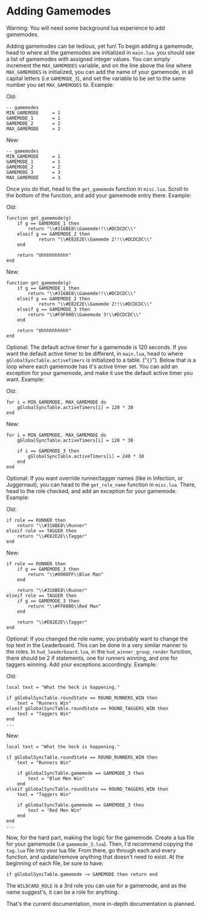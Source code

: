 # Adding Gamemodes

Warning: You will need some background lua experience to add gamemodes.

Adding gamemodes can be tedious, yet fun! To begin adding a gamemode, head to where all the gamemodes are initialized in `main.lua`. you should see a list of gamemodes with assigned integer values. You can simply increment the `MAX_GAMEMODES` variable, and on the line above the line where `MAX_GAMEMODES` is initialized, you can add the name of your gamemode, in all capital letters (i.e `GAMEMODE_3`), and set the variable to be set to the same number you set `MAX_GAMEMODES` to. Example:

Old:
```
-- gamemodes
MIN_GAMEMODE     = 1
GAMEMODE_1       = 1
GAMEMODE_2       = 2
MAX_GAMEMODE     = 2
```

New:
```
-- gamemodes
MIN_GAMEMODE     = 1
GAMEMODE_1       = 1
GAMEMODE_2       = 2
GAMEMODE_3       = 3
MAX_GAMEMODE     = 3
```

Once you do that, head to the `get_gamemode` function in `misc.lua`. Scroll to the bottom of the function, and add your gamemode entry there. Example:

Old:
```
function get_gamemode(g)
	if g == GAMEMODE_1 then
		return "\\#316BE8\\Gamemde!!\\#DCDCDC\\"
	elseif g == GAMEMODE_2 then
        	return "\\#E82E2E\\Gamemde 2!!\\#DCDCDC\\"
	end

	return "Uhhhhhhhhhh"
end
```

New:
```
function get_gamemode(g)
	if g == GAMEMODE_1 then
		return "\\#316BE8\\Gamemde!!\\#DCDCDC\\"
	elseif g == GAMEMODE_2 then
        	return "\\#E82E2E\\Gamemde 2!!\\#DCDCDC\\"
	elseif g == GAMEMODE_3 then
		return "\\#F9F000\\Gamemode 3!\\#DCDCDC\\"
	end

	return "Uhhhhhhhhhh"
end
```

Optional: The default active timer for a gamemode is 120 seconds. If you want the default active timer to be different, in `main.lua`, head to where `gGlobalSyncTable.activeTimers` is initialized to a table. ("`{}`"). Below that is a loop where each gamemode has it's active timer set. You can add an exception for your gamemode, and make it use the default active timer you want. Example:

Old:
```
for i = MIN_GAMEMODE, MAX_GAMEMODE do
    gGlobalSyncTable.activeTimers[i] = 120 * 30
end
```

New:
```
for i = MIN_GAMEMODE, MAX_GAMEMODE do
    gGlobalSyncTable.activeTimers[i] = 120 * 30

    if i == GAMEMODE_3 then
        gGlobalSyncTable.activeTimers[i] = 240 * 30
    end
end
```

Optional: If you want override runner/tagger names (like in Infection, or Juggernaut), you can head to the `get_role_name` function in `misc.lua`. There, head to the role checked, and add an exception for your gamemode. Example:

Old:
```
if role == RUNNER then
    return "\\#316BE8\\Runner"
elseif role == TAGGER then
    return "\\#E82E2E\\Tagger"
end
```

New:
```
if role == RUNNER then
    if g == GAMEMODE_3 then
        return "\\#0000FF\\Blue Man"
    end

    return "\\#316BE8\\Runner"
elseif role == TAGGER then
    if g == GAMEMODE_3 then
        return "\\#FF0000\\Red Man"
    end

    return "\\#E82E2E\\Tagger"
end
```

Optional: If you changed the role name, you probably want to change the top text in the Leaderboard. This can be done in a very similar manner to the roles. In `hud_leaderboard.lua`, in the `hud_winner_group_render` function, there should be 2 if statements, one for runners winning, and one for taggers winning. Add your exceptions accordingly. Example:

Old:
```
local text = "What the heck is happening."

if gGlobalSyncTable.roundState == ROUND_RUNNERS_WIN then
    text = "Runners Win"
elseif gGlobalSyncTable.roundState == ROUND_TAGGERS_WIN then
    text = "Taggers Win"
end
...
```

New:
```
local text = "What the heck is happening."

if gGlobalSyncTable.roundState == ROUND_RUNNERS_WIN then
    text = "Runners Win"

    if gGlobalSyncTable.gamemode == GAMEMODE_3 then
        text = "Blue Men Win"
    end
elseif gGlobalSyncTable.roundState == ROUND_TAGGERS_WIN then
    text = "Taggers Win"

    if gGlobalSyncTable.gamemode == GAMEMODE_3 then
        text = "Red Men Win"
    end
end
...
```

Now, for the hard part, making the logic for the gamemode. Create a lua file for your gamemode (i.e `gamemode_3.lua`). Then, I'd recommend copying the `tag.lua` file into your lua file. From there, go through each and every function, and update/remove anything that doesn't need to exist. At the beginning of each file, be sure to have:
```
if gGlobalSyncTable.gamemode ~= GAMEMODE then return end
```

The `WILDCARD_ROLE` is a 3rd role you can use for a gamemode, and as the name suggest's, it can be a role for anything.

That's the current documentation, more in-depth documentation is planned.
